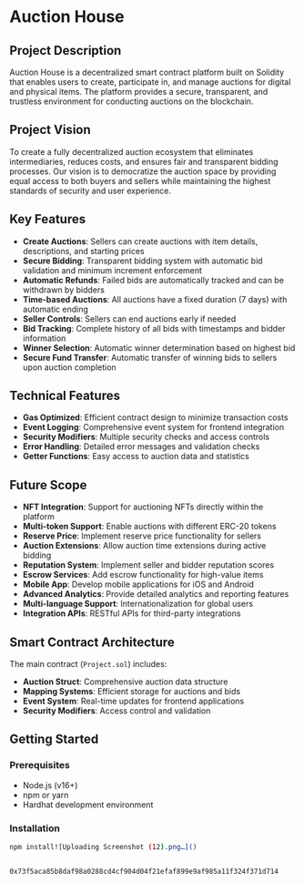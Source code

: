 # Auction House

## Project Description

Auction House is a decentralized smart contract platform built on Solidity that enables users to create, participate in, and manage auctions for digital and physical items. The platform provides a secure, transparent, and trustless environment for conducting auctions on the blockchain.

## Project Vision

To create a fully decentralized auction ecosystem that eliminates intermediaries, reduces costs, and ensures fair and transparent bidding processes. Our vision is to democratize the auction space by providing equal access to both buyers and sellers while maintaining the highest standards of security and user experience.

## Key Features

- **Create Auctions**: Sellers can create auctions with item details, descriptions, and starting prices
- **Secure Bidding**: Transparent bidding system with automatic bid validation and minimum increment enforcement
- **Automatic Refunds**: Failed bids are automatically tracked and can be withdrawn by bidders
- **Time-based Auctions**: All auctions have a fixed duration (7 days) with automatic ending
- **Seller Controls**: Sellers can end auctions early if needed
- **Bid Tracking**: Complete history of all bids with timestamps and bidder information
- **Winner Selection**: Automatic winner determination based on highest bid
- **Secure Fund Transfer**: Automatic transfer of winning bids to sellers upon auction completion

## Technical Features

- **Gas Optimized**: Efficient contract design to minimize transaction costs
- **Event Logging**: Comprehensive event system for frontend integration
- **Security Modifiers**: Multiple security checks and access controls
- **Error Handling**: Detailed error messages and validation checks
- **Getter Functions**: Easy access to auction data and statistics

## Future Scope

- **NFT Integration**: Support for auctioning NFTs directly within the platform
- **Multi-token Support**: Enable auctions with different ERC-20 tokens
- **Reserve Price**: Implement reserve price functionality for sellers
- **Auction Extensions**: Allow auction time extensions during active bidding
- **Reputation System**: Implement seller and bidder reputation scores
- **Escrow Services**: Add escrow functionality for high-value items
- **Mobile App**: Develop mobile applications for iOS and Android
- **Advanced Analytics**: Provide detailed analytics and reporting features
- **Multi-language Support**: Internationalization for global users
- **Integration APIs**: RESTful APIs for third-party integrations

## Smart Contract Architecture

The main contract (`Project.sol`) includes:
- **Auction Struct**: Comprehensive auction data structure
- **Mapping Systems**: Efficient storage for auctions and bids
- **Event System**: Real-time updates for frontend applications
- **Security Modifiers**: Access control and validation

## Getting Started

### Prerequisites
- Node.js (v16+)
- npm or yarn
- Hardhat development environment

### Installation
```bash
npm install![Uploading Screenshot (12).png…]()


0x73f5aca85b8daf98a0288cd4cf904d04f21efaf899e9af985a11f324f371d714
